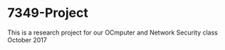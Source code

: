 # 7349-Project

This is a research project for our OCmputer and Network Security class October 2017

